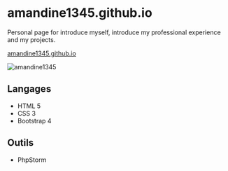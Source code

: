 # amandine1345.github.io

Personal page for introduce myself, introduce my professional experience and my projects.

[amandine1345.github.io](https://amandine1345.github.io)

![amandine1345](https://drive.google.com/uc?export=view&id=1DnOkL9Hpm55QbUmT-IXhUaANJU1UWlxW)

## Langages

* HTML 5
* CSS 3
* Bootstrap 4 

## Outils

* PhpStorm